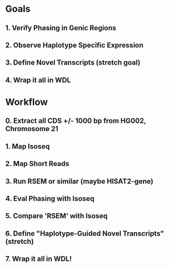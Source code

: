 # Goals

## 1. Verify Phasing in Genic Regions

## 2. Observe Haplotype Specific Expression

## 3. Define Novel Transcripts (stretch goal)

## 4. Wrap it all in WDL

# Workflow

## 0. Extract all CDS +/- 1000 bp from HG002, Chromosome 21

## 1. Map Isoseq

## 2. Map Short Reads 

## 3. Run RSEM or similar (maybe HISAT2-gene)

## 4. Eval Phasing with Isoseq

## 5. Compare 'RSEM' with Isoseq

## 6. Define "Haplotype-Guided Novel Transcripts" (stretch)

## 7. Wrap it all in WDL!




